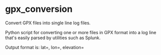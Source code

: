 gpx_conversion
==============

Convert GPX files into single line log files.

Python script for converting one or more files in GPX format into a log line
that's easily parsed by utilities such as Splunk.

Output format is:
<datetime> lat=<latitude>, lon=<longitude>, elevation=<elevation>